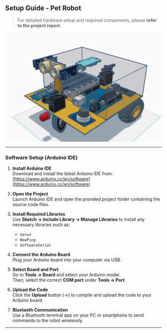 ##  Setup Guide - Pet Robot

> For detailed hardware setup and required components, please **refer to the project report**.

![Pet Robot Screenshot](https://raw.githubusercontent.com/AmjadAzward/Pet-Robot/main/Images/Screenshot%202025-02-20%20092318.png)

---

###  Software Setup (Arduino IDE)

1. **Install Arduino IDE**  
   Download and install the latest Arduino IDE from:  
   [https://www.arduino.cc/en/software](https://www.arduino.cc/en/software)

2. **Open the Project**  
   Launch Arduino IDE and open the provided project folder containing the source code files.

3. **Install Required Libraries**  
   Use **Sketch → Include Library → Manage Libraries** to install any necessary libraries such as:  
   - `Servo`  
   - `NewPing`  
   - `SoftwareSerial`

4. **Connect the Arduino Board**  
   Plug your Arduino board into your computer via USB.

5. **Select Board and Port**  
   Go to **Tools → Board** and select your Arduino model.  
   Then, select the correct **COM port** under **Tools → Port**.

6. **Upload the Code**  
   Click the **Upload** button (→) to compile and upload the code to your Arduino board.

7. **Bluetooth Communication**  
   Use a Bluetooth terminal app on your PC or smartphone to send commands to the robot wirelessly.

---
